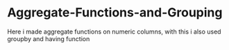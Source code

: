 # Aggregate-Functions-and-Grouping
Here i made aggregate functions on numeric columns, with this i also used groupby and having function 
